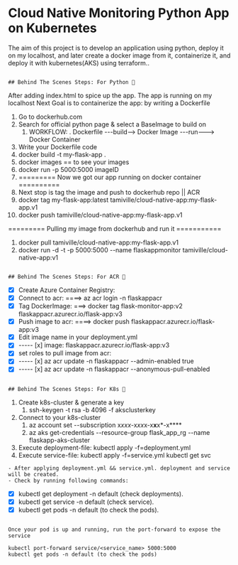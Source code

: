 # Cloud Native Monitoring Python App on Kubernetes

The aim of this project is to develop an application using python, deploy  it on my localhost, and later create a docker image from it, containerize it, and deploy it with kubernetes(AKS) using terraform..
```

## Behind The Scenes Steps: For Python 🤯
```
After adding index.html to spice up the app. The app is running on my localhost
Next Goal is to containerize the app: by writing a Dockerfile 
1. Go to dockerhub.com
2. Search for official python page & select a BaseImage to build on
    1. WORKFLOW:
        .   Dockerfile ---build--> Docker Image ---run---> Docker Container
3. Write your Dockerfile code
4. docker build -t my-flask-app .
5. docker images == to see your images
6. docker run -p 5000:5000 imageID
7. ========= Now we got our app running on docker container ==========
8. Next stop is tag the image and push to dockerhub repo || ACR
9. docker tag my-flask-app:latest tamiville/cloud-native-app:my-flask-app.v1
10. docker push tamiville/cloud-native-app:my-flask-app.v1

========= Pulling my image from dockerhub and run it ===========
1. docker pull tamiville/cloud-native-app:my-flask-app.v1
2. docker run -d -t -p 5000:5000 --name flaskappmonitor tamiville/cloud-native-app:v1
```

## Behind The Scenes Steps: For ACR 🤯
```
- [x]  Create Azure Container Registry:
- [x]  Connect to acr:      ====> az acr login -n flaskappacr
- [x]  Tag DockerImage:     ===> docker tag flask-monitor-app:v2 flaskappacr.azurecr.io/flask-app:v3
- [x]  Push image to acr:   ====> docker push flaskappacr.azurecr.io/flask-app:v3
- [x]  Edit image name in your deployment.yml
- [x]   ----- [x] image: flaskappacr.azurecr.io/flask-app:v3
- [x]  set roles to pull image from acr:
- [x]   ----- [x] az acr update -n flaskappacr --admin-enabled true
- [x]   ----- [x] az acr update -n flaskappacr --anonymous-pull-enabled
```

## Behind The Scenes Steps: For K8s 🤯
```

1. Create k8s-cluster & generate a key
    1. ssh-keygen -t rsa -b 4096 -f aksclusterkey
2. Connect to your k8s-cluster
    1. az account set --subscription x*xxx*-x*xx*x-x**x**x*-x****
    2. az aks get-credentials --resource-group flask_app_rg --name flaskapp-aks-cluster
3. Execute deployment-file:
    kubectl apply -f=deployment.yml
4. Execute service-file:
    kubectl apply -f=service.yml
    kubectl get svc
```
- After applying deployment.yml && service.yml. deployment and service will be created.
- Check by running following commands:

```
- [x]  kubectl get deployment -n default (check deployments).
- [x]  kubectl get service -n default (check service).
- [x]  kubectl get pods -n default (to check the pods).

```

Once your pod is up and running, run the port-forward to expose the service

kubectl port-forward service/<service_name> 5000:5000
kubectl get pods -n default (to check the pods)


